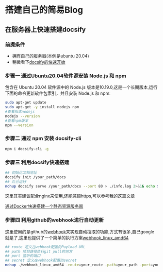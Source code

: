 # 搭建自己的简易Blog

## 在服务器上快速搭建docsify

### 前提条件

* 拥有自己的服务器(本例是ubuntu 20.04)
* 稍微看下[docsify的快速开始](https://docsify.js.org/#/quickstart)

### 步骤一 通过Ubuntu20.04软件源安装 Node.js 和 npm

包含在 Ubuntu 20.04 软件源中的 Node.js 版本是10.19.0,这是一个长期版本,运行下面的命令更新软件包索引，并且安装 Node.js 和 npm:

```bash
sudo apt-get update
sudo apt-get -y install nodejs npm
#查看版本nodejs
nodejs --version
#查看npm版本
npm --version
```

### 步骤二 通过 npm 安装 docsify-cli

```bash
npm i docsify-cli -g
```

### 步骤三 利用docsify快速搭建

```bash
## 初始化文档地址
docsify init /your_path/docs
## 后台运行
nohup docsify serve /your_path/docs --port 80 > ./info.log 2>&1& echo $! > ./info.pid
```

这里其实建议配合nginx来使用,还能兼顾https,可以参考我的这篇文章

[通过Docker快速搭建一个静态资源服务器](../../docs/Docker/static_resource_server.md)

### 步骤四 利用github的webhook进行自动更新

这里使用的是github的[webhook](https://docs.github.com/cn/developers/webhooks-and-events/webhooks/about-webhooks)来实现自动拉取的功能,方式有很多,自己google就是了,这里也提供了一个简单的执行方案[webhook_linux_amd64](https://github.com/767829413/webhook)

```bash
## route 定义在webhook配置的Payload URL
## path 项目路径执行git pull的地方
## port 监听的端口
## secret 定义在webhook配置的secret
nohup ./webhook_linux_amd64 -route=your_route -path=your_path -port=your_port -secret="your secret" > ./webhook.log 2>&1& echo $! > ./webhook.pid
```
